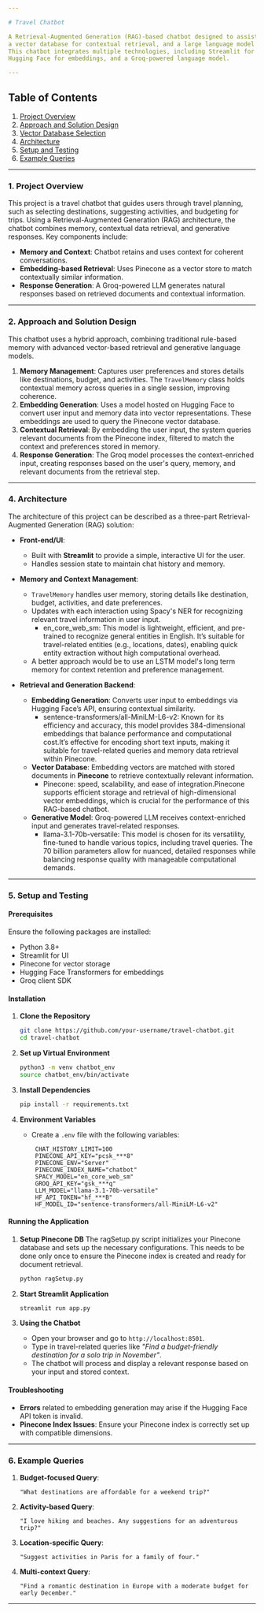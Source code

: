 ```yaml
---

# Travel Chatbot

A Retrieval-Augmented Generation (RAG)-based chatbot designed to assist users with travel queries by leveraging memory,
a vector database for contextual retrieval, and a large language model to generate contextually relevant responses.
This chatbot integrates multiple technologies, including Streamlit for UI, Pinecone for vector database storage and search,
Hugging Face for embeddings, and a Groq-powered language model.

---
```


## Table of Contents

1. [Project Overview](#project-overview)
2. [Approach and Solution Design](#approach-and-solution-design)
3. [Vector Database Selection](#vector-database-selection)
4. [Architecture](#architecture)
5. [Setup and Testing](#setup-and-testing)
6. [Example Queries](#example-queries)

---

### 1. Project Overview

This project is a travel chatbot that guides users through travel planning, such as selecting destinations, suggesting activities, and budgeting for trips.
Using a Retrieval-Augmented Generation (RAG) architecture, the chatbot combines memory, contextual data retrieval, and generative responses.
Key components include:

- **Memory and Context**: Chatbot retains and uses context for coherent conversations.
- **Embedding-based Retrieval**: Uses Pinecone as a vector store to match contextually similar information.
- **Response Generation**: A Groq-powered LLM generates natural responses based on retrieved documents and contextual information.

---

### 2. Approach and Solution Design

This chatbot uses a hybrid approach, combining traditional rule-based memory with advanced vector-based retrieval and generative language models.

1. **Memory Management**: Captures user preferences and stores details like destinations, budget, and activities.
                             The `TravelMemory` class holds contextual memory across queries in a single session, improving coherence.
2. **Embedding Generation**: Uses a model hosted on Hugging Face to convert user input and memory data into vector representations.
                             These embeddings are used to query the Pinecone vector database.
3. **Contextual Retrieval**: By embedding the user input, the system queries relevant documents from the Pinecone index,
                             filtered to match the context and preferences stored in memory.
4. **Response Generation**: The Groq model processes the context-enriched input, creating responses based on the user's query, memory,
                             and relevant documents from the retrieval step.

---

### 4. Architecture

The architecture of this project can be described as a three-part Retrieval-Augmented Generation (RAG) solution:

- **Front-end/UI**:
  - Built with **Streamlit** to provide a simple, interactive UI for the user.
  - Handles session state to maintain chat history and memory.

- **Memory and Context Management**:
  - `TravelMemory` handles user memory, storing details like destination, budget, activities, and date preferences.
  - Updates with each interaction using Spacy's NER for recognizing relevant travel information in user input.
      - en_core_web_sm: This model is lightweight, efficient, and pre-trained to recognize general entities in English.
        It’s suitable for travel-related entities (e.g., locations, dates), enabling quick entity extraction without high computational overhead.
  - A better approach would be to use an LSTM model's long term memory for context retention and preference management. 

- **Retrieval and Generation Backend**:
  - **Embedding Generation**: Converts user input to embeddings via Hugging Face’s API, ensuring contextual similarity.
    -  sentence-transformers/all-MiniLM-L6-v2: Known for its efficiency and accuracy, this model provides 384-dimensional embeddings
        that balance performance and computational cost.It’s effective for encoding short text inputs, making it suitable for travel-related queries
        and memory data retrieval within Pinecone.
  - **Vector Database**: Embedding vectors are matched with stored documents in **Pinecone** to retrieve contextually relevant information.
    - Pinecone: speed, scalability, and ease of integration.Pinecone supports efficient storage and retrieval of high-dimensional vector embeddings,
      which is crucial for the performance of this RAG-based chatbot.
  - **Generative Model**: Groq-powered LLM receives context-enriched input and generates travel-related responses.
    - llama-3.1-70b-versatile: This model is chosen for its versatility, fine-tuned to handle various topics, including travel queries.
      The 70 billion parameters allow for nuanced, detailed responses while balancing response quality with manageable computational demands.

---

### 5. Setup and Testing

#### Prerequisites

Ensure the following packages are installed:
- Python 3.8+
- Streamlit for UI
- Pinecone for vector storage
- Hugging Face Transformers for embeddings
- Groq client SDK

#### Installation

1. **Clone the Repository**
   ```bash
   git clone https://github.com/your-username/travel-chatbot.git
   cd travel-chatbot
   ```

2. **Set up Virtual Environment**
   ```bash
   python3 -m venv chatbot_env
   source chatbot_env/bin/activate
   ```

3. **Install Dependencies**
   ```bash
   pip install -r requirements.txt
   ```

4. **Environment Variables**
   - Create a `.env` file with the following variables:
     ```
      CHAT_HISTORY_LIMIT=100
      PINECONE_API_KEY="pcsk_***8" 
      PINECONE_ENV="Server" 
      PINECONE_INDEX_NAME="chatbot"
      SPACY_MODEL="en_core_web_sm"
      GROQ_API_KEY="gsk_***q" 
      LLM_MODEL="llama-3.1-70b-versatile"
      HF_API_TOKEN="hf_***B"
      HF_MODEL_ID="sentence-transformers/all-MiniLM-L6-v2"
     ```

#### Running the Application

1. **Setup Pinecone DB**
      The ragSetup.py script initializes your Pinecone database and sets up the necessary configurations.
       This needs to be done only once to ensure the Pinecone index is created and ready for document retrieval.
   ```bash
   python ragSetup.py
   ```
      
2. **Start Streamlit Application**
   ```bash
   streamlit run app.py
   ```

3. **Using the Chatbot**
   - Open your browser and go to `http://localhost:8501`.
   - Type in travel-related queries like *"Find a budget-friendly destination for a solo trip in November"*.
   - The chatbot will process and display a relevant response based on your input and stored context.

#### Troubleshooting
- **Errors** related to embedding generation may arise if the Hugging Face API token is invalid.
- **Pinecone Index Issues**: Ensure your Pinecone index is correctly set up with compatible dimensions.

---

### 6. Example Queries

1. **Budget-focused Query**:
   ```
   "What destinations are affordable for a weekend trip?"
   ```

2. **Activity-based Query**:
   ```
   "I love hiking and beaches. Any suggestions for an adventurous trip?"
   ```

3. **Location-specific Query**:
   ```
   "Suggest activities in Paris for a family of four."
   ```

4. **Multi-context Query**:
   ```
   "Find a romantic destination in Europe with a moderate budget for early December."
   ```

--- 
